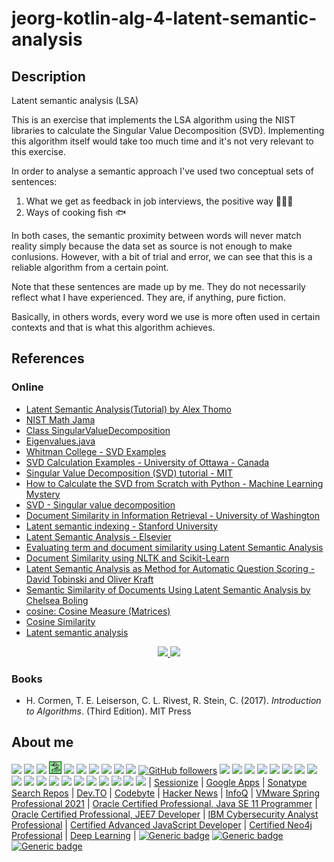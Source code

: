 # jeorg-kotlin-alg-4-latent-semantic-analysis

## Description

Latent semantic analysis (LSA)

This is an exercise that implements the LSA algorithm using the NIST libraries to calculate the Singular Value Decomposition (SVD). Implementing this algorithm itself would take too much time and it's not very relevant to this exercise.

In order to analyse a semantic approach I've used two conceptual sets of sentences:

1) What we get as feedback in job interviews, the positive way 👨🏽‍💻
2) Ways of cooking fish 🐟

In both cases, the semantic proximity between words will never match reality simply because the data set as source is not enough to make conlusions. However, with a bit of trial and error, we can see that this is a reliable algorithm from a certain point.

Note that these sentences are made up by me. They do not necessarily reflect what I have experienced. They are, if anything, pure fiction.

Basically, in others words, every word we use is more often used in certain contexts and that is what this algorithm achieves.

## References

### Online

-   [Latent Semantic Analysis(Tutorial) by Alex Thomo](https://www.engr.uvic.ca/~seng474/svd.pdf)
-   [NIST Math Jama](https://mvnrepository.com/artifact/gov.nist.math.jama/gov.nist.math.jama)
-   [Class SingularValueDecomposition](https://math.nist.gov/javanumerics/jama/doc/Jama/SingularValueDecomposition.html)
-   [Eigenvalues.java](https://introcs.cs.princeton.edu/java/95linear/Eigenvalues.java.html)
-   [Whitman College - SVD Examples](http://people.whitman.edu/~hundledr/courses/M240S16/M240/TheSVD.pdf)
-   [SVD Calculation Examples - University of Ottawa - Canada](https://mysite.science.uottawa.ca/phofstra/MAT2342/SVDproblems.pdf)
-   [Singular Value Decomposition (SVD) tutorial - MIT](https://web.mit.edu/be.400/www/SVD/Singular_Value_Decomposition.htm)
-   [How to Calculate the SVD from Scratch with Python - Machine Learning Mystery](https://machinelearningmastery.com/singular-value-decomposition-for-machine-learning/)
-   [SVD - Singular value decomposition](https://en.wikipedia.org/wiki/Singular_value_decomposition)
-   [Document Similarity in Information Retrieval - University of Washington](https://courses.cs.washington.edu/courses/cse573/12sp/lectures/17-ir.pdf)
-   [Latent semantic indexing - Stanford University](https://nlp.stanford.edu/IR-book/html/htmledition/latent-semantic-indexing-1.html)
-   [Latent Semantic Analysis - Elsevier](https://www.sciencedirect.com/topics/computer-science/latent-semantic-analysis)
-   [Evaluating term and document similarity using Latent Semantic Analysis](https://roshansanthosh.wordpress.com/2016/02/18/evaluating-term-and-document-similarity-using-latent-semantic-analysis/)
-   [Document Similarity using NLTK and Scikit-Learn](https://www2.cs.duke.edu/courses/spring14/compsci290/assignments/lab02.html)
-   [Latent Semantic Analysis as Method for Automatic Question Scoring - David Tobinski and Oliver Kraft](http://ceur-ws.org/Vol-1100/paper9.pdf)
-   [Semantic Similarity of Documents Using Latent Semantic Analysis by Chelsea Boling](https://citeseerx.ist.psu.edu/viewdoc/download?doi=10.1.1.855.5331&rep=rep1&type=pdf)
-   [cosine: Cosine Measure (Matrices)](https://rdrr.io/cran/lsa/man/cosine.html)
-   [Cosine Similarity](https://www.geeksforgeeks.org/cosine-similarity/)
-   [Latent semantic analysis](https://en.wikipedia.org/wiki/Latent_semantic_analysis)

<div align="center">
      <a title="Finding Eigenvalues and Eigenvectors : 2 x 2 Matrix Example" href="https://www.youtube.com/watch?v=IdsV0RaC9jM">
     <img 
          src="https://img.youtube.com/vi/IdsV0RaC9jM/0.jpg" 
          style="width:10%;">
      </a>
      <a title="How to find Singular Value Decomposition quick and easy - Linear algebra explained right
" href="https://www.youtube.com/watch?v=Ls2TgGFfZnU">
     <img 
          src="https://img.youtube.com/vi/Ls2TgGFfZnU/0.jpg" 
          style="width:10%;">
      </a>
</div>

### Books

-   H. Cormen, T. E. Leiserson, C. L. Rivest, R. Stein, C. (2017). <i>Introduction to Algorithms</i>. (Third Edition). MIT Press

## About me

[![](https://img.shields.io/badge/youtube-%230077B5.svg?style=for-the-badge&logo=youtube&color=red)](https://www.youtube.com/@joaoesperancinha)
[![](https://img.shields.io/badge/Medium-12100E?style=for-the-badge&logo=medium&logoColor=white)](https://medium.com/@jofisaes)
[![](https://img.shields.io/badge/Buy%20Me%20A%20Coffee-%230077B5.svg?style=for-the-badge&logo=buymeacoffee&color=yellow)](https://www.buymeacoffee.com/jesperancinha)
[![alt text](https://raw.githubusercontent.com/jesperancinha/project-signer/master/project-signer-templates/icons-20/JEOrgLogo-20.png "João Esperancinha Homepage")](http://joaofilipesabinoesperancinha.nl)
[![](https://img.shields.io/badge/Twitter-%230077B5.svg?style=for-the-badge&logo=twitter&color=white)](https://twitter.com/joaofse)
[![](https://img.shields.io/badge/Mastodon-%230077B5.svg?style=for-the-badge&logo=mastodon&color=afd7f7)](https://masto.ai/@jesperancinha)
[![](https://img.shields.io/badge/Instagram-%230077B5.svg?style=for-the-badge&logo=instagram&color=purple)](https://www.instagram.com/joaofisaes)
[![](https://img.shields.io/badge/Spotify-1ED760?style=for-the-badge&logo=spotify&logoColor=white)](https://open.spotify.com/user/jlnozkcomrxgsaip7yvffpqqm)
[![](https://img.shields.io/badge/linkedin-%230077B5.svg?style=for-the-badge&logo=linkedin)](https://www.linkedin.com/in/joaoesperancinha/)
[![](https://img.shields.io/badge/Xing-%230077B5.svg?style=for-the-badge&logo=xing&color=064e40)](https://www.xing.com/profile/Joao_Esperancinha/cv)
[![GitHub followers](https://img.shields.io/github/followers/jesperancinha.svg?label=Jesperancinha&style=social "GitHub")](https://github.com/jesperancinha)
[![](https://img.shields.io/badge/bitbucket-%230077B5.svg?style=for-the-badge&logo=bitbucket&color=blue)](https://bitbucket.org/jesperancinha)
[![](https://img.shields.io/badge/gitlab-%230077B5.svg?style=for-the-badge&logo=gitlab&color=orange)](https://gitlab.com/jesperancinha)
[![](https://img.shields.io/badge/Tumblr-%230077B5.svg?style=for-the-badge&logo=tumblr&color=192841)](https://jofisaes.tumblr.com)
[![](https://img.shields.io/badge/Stack%20Overflow-%230077B5.svg?style=for-the-badge&logo=stackoverflow&color=5A5A5A)](https://stackoverflow.com/users/3702839/joao-esperancinha)
[![](https://img.shields.io/badge/Credly-%230077B5.svg?style=for-the-badge&logo=credly&color=4d2a00)](https://www.credly.com/users/joao-esperancinha)
[![](https://img.shields.io/badge/Coursera-%230077B5.svg?style=for-the-badge&logo=coursera&color=000080)](https://www.coursera.org/user/da3ff90299fa9297e283ee8e65364ffb)
[![](https://img.shields.io/badge/Docker-%230077B5.svg?style=for-the-badge&logo=docker&color=cyan)](https://hub.docker.com/u/jesperancinha)
[![](https://img.shields.io/badge/Reddit-%230077B5.svg?style=for-the-badge&logo=reddit&color=black)](https://www.reddit.com/user/jesperancinha/)
[![](https://img.shields.io/badge/Hackernoon-%230077B5.svg?style=for-the-badge&logo=hackernoon&color=0a5d00)](https://hackernoon.com/@jesperancinha)
[![](https://img.shields.io/badge/Code%20Project-%230077B5.svg?style=for-the-badge&logo=codeproject&color=063b00)](https://www.codeproject.com/Members/jesperancinha)
[![](https://img.shields.io/badge/Free%20Code%20Camp-%230077B5.svg?style=for-the-badge&logo=freecodecamp&color=0a5d00)](https://www.freecodecamp.org/jofisaes)
[![](https://img.shields.io/badge/Hackerrank-%230077B5.svg?style=for-the-badge&logo=hackerrank&color=1e2f97)](https://www.hackerrank.com/jofisaes)
[![](https://img.shields.io/badge/LeetCode-%230077B5.svg?style=for-the-badge&logo=leetcode&color=002647)](https://leetcode.com/jofisaes)
[![](https://img.shields.io/badge/Codewars-%230077B5.svg?style=for-the-badge&logo=codewars&color=722F37)](https://www.codewars.com/users/jesperancinha)
[![](https://img.shields.io/badge/CodePen-%230077B5.svg?style=for-the-badge&logo=codepen&color=black)](https://codepen.io/jesperancinha)
[![](https://img.shields.io/badge/HackerEarth-%230077B5.svg?style=for-the-badge&logo=hackerearth&color=00035b)](https://www.hackerearth.com/@jofisaes)
[![](https://img.shields.io/badge/Khan%20Academy-%230077B5.svg?style=for-the-badge&logo=khanacademy&color=00035b)](https://www.khanacademy.org/profile/jofisaes)
[![](https://img.shields.io/badge/Pinterest-%230077B5.svg?style=for-the-badge&logo=pinterest&color=FF0000)](https://nl.pinterest.com/jesperancinha)
[![](https://img.shields.io/badge/Quora-%230077B5.svg?style=for-the-badge&logo=quora&color=FF0000)](https://nl.quora.com/profile/Jo%C3%A3o-Esperancinha)
| [Sessionize](https://sessionize.com/joao-esperancinha/)
| [Google Apps](https://play.google.com/store/apps/developer?id=Joao+Filipe+Sabino+Esperancinha)
| [Sonatype Search Repos](https://search.maven.org/search?q=org.jesperancinha)
| [Dev.TO](https://dev.to/jofisaes)
| [Codebyte](https://coderbyte.com/profile/jesperancinha)
| [Hacker News](https://news.ycombinator.com/user?id=jesperancinha)
| [InfoQ](https://www.infoq.com/profile/Joao-Esperancinha.2/)
| [VMware Spring Professional 2021](https://www.credly.com/badges/762fa7a4-9cf4-417d-bd29-7e072d74cdb7)
| [Oracle Certified Professional, Java SE 11 Programmer](https://www.credly.com/badges/87609d8e-27c5-45c9-9e42-60a5e9283280)
| [Oracle Certified Professional, JEE7 Developer](https://www.credly.com/badges/27a14e06-f591-4105-91ca-8c3215ef39a2)
| [IBM Cybersecurity Analyst Professional](https://www.credly.com/badges/ad1f4abe-3dfa-4a8c-b3c7-bae4669ad8ce)
| [Certified Advanced JavaScript Developer](https://cancanit.com/certified/1462/)
| [Certified Neo4j Professional](https://graphacademy.neo4j.com/certificates/c279afd7c3988bd727f8b3acb44b87f7504f940aac952495ff827dbfcac024fb.pdf)
| [Deep Learning](https://www.credly.com/badges/8d27e38c-869d-4815-8df3-13762c642d64)
| [![Generic badge](https://img.shields.io/static/v1.svg?label=GitHub&message=JEsperancinhaOrg&color=yellow "jesperancinha.org dependencies")](https://github.com/JEsperancinhaOrg)
[![Generic badge](https://img.shields.io/static/v1.svg?label=All%20Badges&message=Badges&color=red "All badges")](https://joaofilipesabinoesperancinha.nl/badges)
[![Generic badge](https://img.shields.io/static/v1.svg?label=Status&message=Project%20Status&color=red "Project statuses")](https://github.com/jesperancinha/project-signer/blob/master/project-signer-quality/Build.md)
